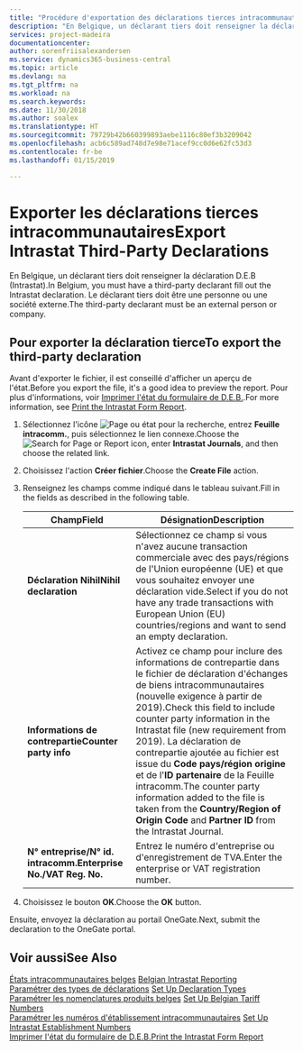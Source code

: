 ```yaml
---
title: "Procédure d'exportation des déclarations tierces intracommunautaires"
description: "En Belgique, un déclarant tiers doit renseigner la déclaration D.E.B (Intrastat). Le déclarant tiers doit être une personne ou une société externe."
services: project-madeira
documentationcenter: 
author: sorenfriisalexandersen
ms.service: dynamics365-business-central
ms.topic: article
ms.devlang: na
ms.tgt_pltfrm: na
ms.workload: na
ms.search.keywords: 
ms.date: 11/30/2018
ms.author: soalex
ms.translationtype: HT
ms.sourcegitcommit: 79729b42b660399893aebe1116c80ef3b3209042
ms.openlocfilehash: acb6c589ad748d7e98e71acef9cc0d6e62fc53d3
ms.contentlocale: fr-be
ms.lasthandoff: 01/15/2019

---
```

# <a name="export-intrastat-third-party-declarations"></a><span data-ttu-id="f75e4-104">Exporter les déclarations tierces intracommunautaires</span><span class="sxs-lookup"><span data-stu-id="f75e4-104">Export Intrastat Third-Party Declarations</span></span>
<span data-ttu-id="f75e4-105">En Belgique, un déclarant tiers doit renseigner la déclaration D.E.B (Intrastat).</span><span class="sxs-lookup"><span data-stu-id="f75e4-105">In Belgium, you must have a third-party declarant fill out the Intrastat declaration.</span></span> <span data-ttu-id="f75e4-106">Le déclarant tiers doit être une personne ou une société externe.</span><span class="sxs-lookup"><span data-stu-id="f75e4-106">The third-party declarant must be an external person or company.</span></span> 

## <a name="to-export-the-third-party-declaration"></a><span data-ttu-id="f75e4-107">Pour exporter la déclaration tierce</span><span class="sxs-lookup"><span data-stu-id="f75e4-107">To export the third-party declaration</span></span>  
<span data-ttu-id="f75e4-108">Avant d'exporter le fichier, il est conseillé d'afficher un aperçu de l'état.</span><span class="sxs-lookup"><span data-stu-id="f75e4-108">Before you export the file, it's a good idea to preview the report.</span></span> <span data-ttu-id="f75e4-109">Pour plus d'informations, voir [Imprimer l'état du formulaire de D.E.B.](how-to-print-the-intrastat-form-report.md).</span><span class="sxs-lookup"><span data-stu-id="f75e4-109">For more information, see [Print the Intrastat Form Report](how-to-print-the-intrastat-form-report.md).</span></span>  

1.  <span data-ttu-id="f75e4-110">Sélectionnez l'icône ![Page ou état pour la recherche](../../media/ui-search/search_small.png "icône Page ou état pour la recherche"), entrez **Feuille intracomm.**, puis sélectionnez le lien connexe.</span><span class="sxs-lookup"><span data-stu-id="f75e4-110">Choose the ![Search for Page or Report](../../media/ui-search/search_small.png "Search for Page or Report icon") icon, enter **Intrastat Journals**, and then choose the related link.</span></span>  
2.  <span data-ttu-id="f75e4-111">Choisissez l'action **Créer fichier**.</span><span class="sxs-lookup"><span data-stu-id="f75e4-111">Choose the **Create File** action.</span></span>  
3.  <span data-ttu-id="f75e4-112">Renseignez les champs comme indiqué dans le tableau suivant.</span><span class="sxs-lookup"><span data-stu-id="f75e4-112">Fill in the fields as described in the following table.</span></span>  

    |<span data-ttu-id="f75e4-113">Champ</span><span class="sxs-lookup"><span data-stu-id="f75e4-113">Field</span></span>|<span data-ttu-id="f75e4-114">Désignation</span><span class="sxs-lookup"><span data-stu-id="f75e4-114">Description</span></span>|  
    |---------------------------------|---------------------------------------|  
    |<span data-ttu-id="f75e4-115">**Déclaration Nihil**</span><span class="sxs-lookup"><span data-stu-id="f75e4-115">**Nihil declaration**</span></span>|<span data-ttu-id="f75e4-116">Sélectionnez ce champ si vous n'avez aucune transaction commerciale avec des pays/régions de l'Union européenne (UE) et que vous souhaitez envoyer une déclaration vide.</span><span class="sxs-lookup"><span data-stu-id="f75e4-116">Select if you do not have any trade transactions with European Union (EU) countries/regions and want to send an empty declaration.</span></span>|  
    |<span data-ttu-id="f75e4-117">**Informations de contrepartie**</span><span class="sxs-lookup"><span data-stu-id="f75e4-117">**Counter party info**</span></span>|<span data-ttu-id="f75e4-118">Activez ce champ pour inclure des informations de contrepartie dans le fichier de déclaration d'échanges de biens intracommunautaires (nouvelle exigence à partir de 2019).</span><span class="sxs-lookup"><span data-stu-id="f75e4-118">Check this field to include counter party information in the Intrastat file (new requirement from 2019).</span></span> <span data-ttu-id="f75e4-119">La déclaration de contrepartie ajoutée au fichier est issue du **Code pays/région origine** et de l'**ID partenaire** de la Feuille intracomm.</span><span class="sxs-lookup"><span data-stu-id="f75e4-119">The counter party information added to the file is taken from the **Country/Region of Origin Code** and **Partner ID** from the Intrastat Journal.</span></span>|  
    |<span data-ttu-id="f75e4-120">**N° entreprise/N° id. intracomm.**</span><span class="sxs-lookup"><span data-stu-id="f75e4-120">**Enterprise No./VAT Reg. No.**</span></span>|<span data-ttu-id="f75e4-121">Entrez le numéro d'entreprise ou d'enregistrement de TVA.</span><span class="sxs-lookup"><span data-stu-id="f75e4-121">Enter the enterprise or VAT registration number.</span></span>|  
    
4.  <span data-ttu-id="f75e4-122">Choisissez le bouton **OK**.</span><span class="sxs-lookup"><span data-stu-id="f75e4-122">Choose the **OK** button.</span></span>  

<span data-ttu-id="f75e4-123">Ensuite, envoyez la déclaration au portail OneGate.</span><span class="sxs-lookup"><span data-stu-id="f75e4-123">Next, submit the declaration to the OneGate portal.</span></span>  

## <a name="see-also"></a><span data-ttu-id="f75e4-124">Voir aussi</span><span class="sxs-lookup"><span data-stu-id="f75e4-124">See Also</span></span>  
 <span data-ttu-id="f75e4-125">[États intracommunautaires belges](belgian-intrastat-reporting.md) </span><span class="sxs-lookup"><span data-stu-id="f75e4-125">[Belgian Intrastat Reporting](belgian-intrastat-reporting.md) </span></span>  
 <span data-ttu-id="f75e4-126">[Paramétrer des types de déclarations](how-to-set-up-declaration-types.md) </span><span class="sxs-lookup"><span data-stu-id="f75e4-126">[Set Up Declaration Types](how-to-set-up-declaration-types.md) </span></span>  
 <span data-ttu-id="f75e4-127">[Paramétrer les nomenclatures produits belges](how-to-set-up-belgian-tariff-numbers.md) </span><span class="sxs-lookup"><span data-stu-id="f75e4-127">[Set Up Belgian Tariff Numbers](how-to-set-up-belgian-tariff-numbers.md) </span></span>  
 <span data-ttu-id="f75e4-128">[Paramétrer les numéros d'établissement intracommunautaires](how-to-set-up-intrastat-establishment-numbers.md) </span><span class="sxs-lookup"><span data-stu-id="f75e4-128">[Set Up Intrastat Establishment Numbers](how-to-set-up-intrastat-establishment-numbers.md) </span></span>  
 [<span data-ttu-id="f75e4-129">Imprimer l'état du formulaire de D.E.B.</span><span class="sxs-lookup"><span data-stu-id="f75e4-129">Print the Intrastat Form Report</span></span>](how-to-print-the-intrastat-form-report.md)

